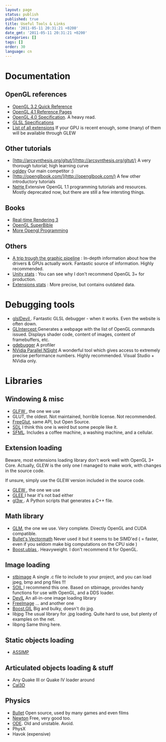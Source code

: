 ```yaml
---
layout: page
status: publish
published: true
title: Useful Tools & Links
date: '2011-05-11 20:31:21 +0200'
date_gmt: '2011-05-11 20:31:21 +0200'
categories: []
tags: []
order: 30
language: cn
---
```


# Documentation



## OpenGL references


* [OpenGL 3.2 Quick Reference](http://www.khronos.org/files/opengl-quick-reference-card.pdf)
* [OpenGL 4.1 Reference Pages](http://www.opengl.org/sdk/docs/man4/)
* [OpenGL 4.0 Specification](http://www.opengl.org/registry/doc/glspec40.core.20100311.pdf). A heavy read.
* [GLSL Specifications](http://www.opengl.org/registry/doc/GLSLangSpec.4.10.6.clean.pdf)
* [List of all extensions](http://www.opengl.org/registry/) If your GPU is recent enough, some (many) of them will be available through GLEW


## Other tutorials


* [http://arcsynthesis.org/gltut/](http://arcsynthesis.org/gltut/) A very thorough tutorial; high learning curve
* [ogldev](http://ogldev.atspace.co.uk/index.html) Our main competitor :)
* [http://openglbook.com/](http://openglbook.com/) A few other introductory tutorials
* [NeHe ](http://nehe.gamedev.net/)Extensive OpenGL 1.1 programming tutorials and resources. Mostly deprecated now, but there are still a few intersting things.


## Books


* [Real-time Rendering 3](http://www.realtimerendering.com/)
* [OpenGL SuperBible](http://www.openglsuperbible.com/)
* [More Opengl Programming](http://glbook.gamedev.net/GLBOOK/glbook.gamedev.net/moglgp/index.html)


## Others


* [A trip trough the graphic pipeline](http://fgiesen.wordpress.com/2011/07/09/a-trip-through-the-graphics-pipeline-2011-index/) : In-depth information about how the drivers & GPUs actually work. Fantastic source of information. Highly recommended.
* [Unity stats](http://stats.unity3d.com/web/gpu.html) : You can see why I don't recommend OpenGL 3+ for production.
* [Extensions stats](http://feedback.wildfiregames.com/report/opengl/) : More precise, but contains outdated data.


# Debugging tools


* [glslDevil ](http://cumbia.informatik.uni-stuttgart.de/glsldevil/). Fantastic GLSL debugger - when it works. Even the website is often down.
* [GLIntercept ](http://glintercept.nutty.org/)Generates a webpage with the list of OpenGL commands issued. Displays shader code, content of images, content of framebuffers, etc.
* [gdebugger](http://www.gremedy.com/) A profiler
* [NVidia Parallel NSight](http://developer.nvidia.com/nvidia-parallel-nsight) A wonderful tool which gives access to extremely precise performance numbers. Highly recommended. Visual Studio + NVidia only.


# Libraries


## Windowing & misc


* [GLFW ](http://www.glfw.org/), the one we use
* GLUT, the oldest. Not maintained, horrible license. Not recommended.
* [FreeGlut](http://freeglut.sourceforge.net/), same API, but Open Source.
* [SDL](http://www.libsdl.org/) I think this one is weird but some people like it.
* [SFML](http://www.sfml-dev.org/index-fr.php). Includes a coffee machine, a washing machine, and a cellular.


## Extension loading

Beware, most extensions loading library don't work well with OpenGL 3+ Core. Actually, GLEW is the only one I managed to make work, with changes in the source code.

If unsure, simply use the GLEW version included in the source code.

* [GLEW ](http://glew.sourceforge.net/), the one we use
* [GLEE ](http://elf-stone.com/glee.php)I hear it's not bad either
* [gl3w ](https://github.com/skaslev/gl3w/wiki). A Python scripts that generates a C++ file.


## Math library


* [GLM](http://glm.g-truc.net/), the one we use. Very complete. Directly OpenGL and CUDA compatible.
* [Bullet's Vectormath](http://bulletphysics.com/Bullet/BulletFull/) Never used it but it seems to be SIMD'ed ( = faster, even if you seldom make big computations on the CPU side )
* [Boost.ublas ](http://www.boost.org/). Heavyweight. I don't recommend it for OpenGL.


## Image loading


* [stbimage](http://nothings.org/) A single .c file to include to your project, and you can load jpeg, bmp and png files !!!
* [SOIL ](http://www.lonesock.net/soil.html)I recommend this one. Based on stbimage, provides handy functions for use with OpenGL, and a DDS loader.
* [DevIL](http://openil.sourceforge.net/) An all-in-one image loading library
* [FreeImage](http://freeimage.sourceforge.net/) ... and another one
* [Boost.GIL](http://www.boost.org/) Big and bulky, doesn't do jpg.
* libjpg The usual library for .jpg loading. Quite hard to use, but plenty of examples on the net.
* libpng Same thing here.


## Static objects loading


* [ASSIMP ](http://assimp.sourceforge.net/)


## Articulated objects loading & stuff


* Any Quake III or Quake IV loader around
* [Cal3D](http://gna.org/projects/cal3d/)


## Physics


* [Bullet](http://bulletphysics.org/wordpress/) Open source, used by many games and even films
* [Newton](http://newtondynamics.com/forum/newton.php) Free, very good too.
* [ODE](http://www.ode.org/). Old and unstable. Avoid.
* PhysX
* Havok (expensive)

